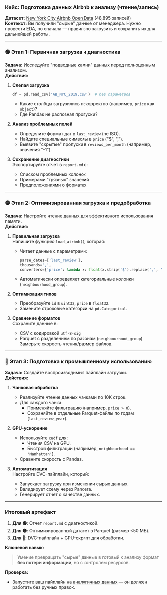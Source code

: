 ### **Кейс: Подготовка данных Airbnb к анализу (чтение/запись)**

**Датасет:** [New York City Airbnb Open Data](https://www.kaggle.com/datasets/dgomonov/new-york-city-airbnb-open-data) (48,895 записей)  
**Контекст:** Вы получили "сырые" данные от менеджера. Нужно провести EDA, но сначала — правильно загрузить и сохранить их для дальнейшей работы.

---

### **🟢 Этап 1: Первичная загрузка и диагностика**
**Задача:** Исследуйте "подводные камни" данных перед полноценным анализом.  
**Действия:**  
1. **Слепая загрузка**  
   ```python
   df = pd.read_csv('AB_NYC_2019.csv')  # без параметров
   ```
   - Какие столбцы загрузились некорректно (например, `price` как `object`)?  
   - Где Pandas не распознал пропуски?  

2. **Анализ проблемных полей**  
   - Определите формат дат в `last_review` (не ISO).  
   - Найдите специальные символы в `price` ("$", ",").  
   - Выявите "скрытые" пропуски в `reviews_per_month` (например, значения "-1").  

3. **Сохранение диагностики**  
   Экспортируйте отчет в `report.md` с:  
   - Списком проблемных колонок  
   - Примерами "грязных" значений  
   - Предположениями о форматах  

---

### **🟡 Этап 2: Оптимизированная загрузка и предобработка**  
**Задача:** Настройте чтение данных для эффективного использования памяти.  
**Действия:**  
1. **Правильная загрузка**  
   Напишите функцию `load_airbnb()`, которая:  
   - Читает данные с параметрами:  
     ```python
     parse_dates=['last_review'],  
     thousands=',',  
     converters={'price': lambda x: float(x.strip('$').replace(',', ''))}
     ```
   - Автоматически определяет категориальные колонки (`neighbourhood_group`).  

2. **Оптимизация типов**  
   - Преобразуйте `id` в `uint32`, `price` в `float32`.  
   - Замените строковые категории на `pd.Categorical`.  

3. **Сравнение форматов**  
   Сохраните данные в:  
   - CSV с кодировкой `utf-8-sig`  
   - Parquet с разделением по районам (`neighbourhood_group`)  
   Замерьте скорость чтения/размер файлов.  

---

### **🔴 Этап 3: Подготовка к промышленному использованию**  
**Задача:** Создайте воспроизводимый пайплайн загрузки.  
**Действия:**  
1. **Чанковая обработка**  
   - Реализуйте чтение данных чанками по 10К строк.  
   - Для каждого чанка:  
     - Применяйте фильтрацию (например, `price > 0`).  
     - Сохраняйте в отдельные Parquet-файлы по годам (`last_review_year`).  

2. **GPU-ускорение**  
   - Используйте `cudf` для:  
     - Чтения CSV на GPU.  
     - Быстрой фильтрации (например, `neighbourhood == 'Manhattan'`).  
   - Сравните скорость с Pandas.  

3. **Автоматизация**  
   Настройте DVC-пайплайн, который:  
   - Запускает загрузку при изменении сырых данных.  
   - Валидирует схему через Pandera.  
   - Генерирует отчет о качестве данных.  

---

### **Итоговый артефакт**  
1. **Для 🟢**: Отчет `report.md` с диагностикой.  
2. **Для 🟡**: Оптимизированный датасет в Parquet (размер <50 МБ).  
3. **Для 🔴**: DVC-пайплайн + GPU-скрипт для обработки.  

**Ключевой навык:**  
> Умение превращать "сырые" данные в готовый к анализу формат **без потери информации**, но с контролем ресурсов.  

**Проверка:**  
- Запустите ваш пайплайн на [аналогичных данных](https://www.kaggle.com/datasets/arianazmoudeh/airbnbopendata) — он должен работать без ручных правок.
